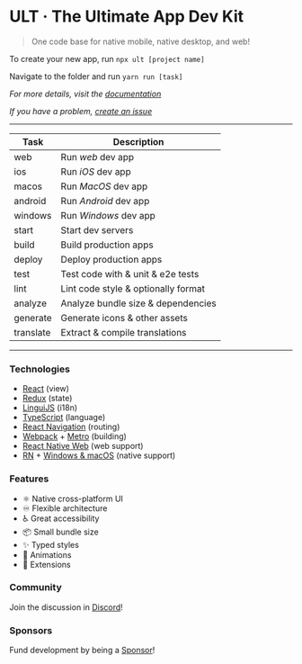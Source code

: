 # ULT · The Ultimate App Dev Kit

> One code base for native mobile, native desktop, and web!

To create your new app, run `npx ult [project name]`

Navigate to the folder and run `yarn run [task]`

*For more details, visit the [documentation](https://docs.ult.dev)*

*If you have a problem, [create an issue](https://github.com/kat-tax/ult/issues/new/choose)*

---

| Task      | Description                             |
| ----------| ----------------------------------------|
| web       | Run *web* dev app                       |
| ios       | Run *iOS* dev app                       |
| macos     | Run *MacOS* dev app                     |
| android   | Run *Android* dev app                   |
| windows   | Run *Windows* dev app                   |
| start     | Start dev servers                       |
| build     | Build production apps                   |
| deploy    | Deploy production apps                  |
| test      | Test code with & unit & e2e tests       |
| lint      | Lint code style & optionally format     |
| analyze   | Analyze bundle size & dependencies      |
| generate  | Generate icons & other assets           |
| translate | Extract & compile translations          |

---

### Technologies
 - [React](https://reactjs.org/) (view)
 - [Redux](https://redux-toolkit.js.org/) (state)
 - [LinguiJS](https://lingui.js.org/) (i18n)
 - [TypeScript](https://www.typescriptlang.org/) (language)
 - [React Navigation](https://reactnavigation.org/) (routing)
 - [Webpack](https://webpack.js.org/) + [Metro](https://facebook.github.io/metro/) (building)
 - [React Native Web](https://necolas.github.io/react-native-web) (web support)
 - [RN](https://reactnative.dev/) + [Windows & macOS](https://microsoft.github.io/react-native-windows/) (native support)

### Features
- ⚛ Native cross-platform UI
- ♾ Flexible architecture
- ♿ Great accessibility
- 📦 Small bundle size
- ✨ Typed styles
- 🎥 Animations
- 🧩 Extensions

### Community

Join the discussion in [Discord](https://discord.gg/TzhDRyj)!

### Sponsors

Fund development by being a [Sponsor](https://github.com/sponsors/Cavitt)!
